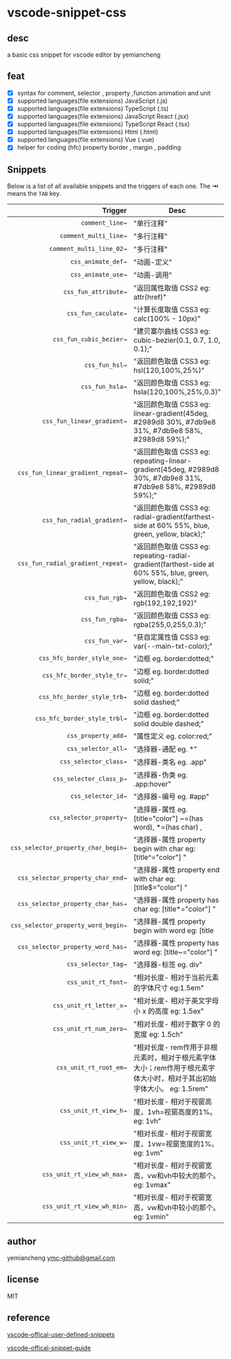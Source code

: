 # vscode-snippet-css

## desc

a basic css snippet for vscode editor by yemiancheng

## feat

- [x] syntax for comment, selector , property ,function animation and unit
- [x] supported languages(file extensions) JavaScript (.js)
- [x] supported languages(file extensions) TypeScript (.ts)
- [x] supported languages(file extensions) JavaScript React (.jsx)
- [x] supported languages(file extensions) TypeScript React (.tsx)
- [x] supported languages(file extensions) Html (.html)
- [x] supported languages(file extensions) Vue (.vue)
- [x] helper for coding (hfc) property border , margin , padding

## Snippets

Below is a list of all available snippets and the triggers of each one. The **⇥** means the `TAB` key.

| Trigger  | Desc |
| -------: | ------- |
| `comment_line→`   |"单行注释"|
| `comment_multi_line→`   |"多行注释"|
| `comment_multi_line_02→`   |"多行注释"|
| `css_animate_def→`   |"动画-定义"|
| `css_animate_use→`   |"动画-调用"|
| `css_fun_attribute→`   |"返回属性取值 CSS2 eg: attr(href)"|
| `css_fun_caculate→`   |"计算长度取值 CSS3 eg: calc(100% - 10px)"|
| `css_fun_cubic_bezier→`   |"建贝塞尔曲线 CSS3 eg:  cubic-bezier(0.1, 0.7, 1.0, 0.1);"|
| `css_fun_hsl→`   |"返回颜色取值 CSS3 eg: hsl(120,100%,25%)"|
| `css_fun_hsla→`   |"返回颜色取值 CSS3 eg: hsla(120,100%,25%,0.3)"|
| `css_fun_linear_gradient→`   |"返回颜色取值 CSS3 eg: linear-gradient(45deg, #2989d8 30%, #7db9e8 31%, #7db9e8 58%, #2989d8 59%);"|
| `css_fun_linear_gradient_repeat→`   |"返回颜色取值 CSS3 eg: repeating-linear-gradient(45deg, #2989d8 30%, #7db9e8 31%, #7db9e8 58%, #2989d8 59%);"|
| `css_fun_radial_gradient→`   |"返回颜色取值 CSS3 eg:  radial-gradient(farthest-side at 60% 55%, blue, green, yellow, black);"|
| `css_fun_radial_gradient_repeat→`   |"返回颜色取值 CSS3 eg:  repeating-radial-gradient(farthest-side at 60% 55%, blue, green, yellow, black);"|
| `css_fun_rgb→`   |"返回颜色取值 CSS2 eg: rgb(192,192,192)"|
| `css_fun_rgba→`   |"返回颜色取值 CSS3 eg: rgba(255,0,255,0.3);"|
| `css_fun_var→`   |"获自定属性值 CSS3 eg:  var(--main-txt-color);"|
| `css_hfc_border_style_one→`   |"边框 eg. border:dotted;"|
| `css_hfc_border_style_tr→`   |"边框 eg. border:dotted solid;"|
| `css_hfc_border_style_trb→`   |"边框 eg. border:dotted solid dashed;"|
| `css_hfc_border_style_trbl→`   |"边框 eg. border:dotted solid double dashed;"|
| `css_property_add→`   |"属性定义 eg. color:red;"|
| `css_selector_all→`   |"选择器-通配 eg. *"|
| `css_selector_class→`   |"选择器-类名 eg. .app"|
| `css_selector_class_p→`   |"选择器-伪类 eg. .app:hover"|
| `css_selector_id→`   |"选择器-编号 eg. #app"|
| `css_selector_property→`   |"选择器-属性 eg. [title=\"color\"] ~=(has word), *=(has char) ,|=(begin word), ^=(begin char), $= (end char), "|
| `css_selector_property_char_begin→`   |"选择器-属性 property begin with char eg: [title^=\"color\"] "|
| `css_selector_property_char_end→`   |"选择器-属性 property end with char eg: [title$=\"color\"] "|
| `css_selector_property_char_has→`   |"选择器-属性 property has char eg: [title*=\"color\"] "|
| `css_selector_property_word_begin→`   |"选择器-属性 property begin with word eg: [title|=\"color\"] "|
| `css_selector_property_word_has→`   |"选择器-属性 property has word eg: [title~=\"color\"] "|
| `css_selector_tag→`   |"选择器-标签 eg. div"|
| `css_unit_rt_font→`   |"相对长度- 相对于当前元素的字体尺寸 eg:1.5em"|
| `css_unit_rt_letter_x→`   |"相对长度- 相对于英文字母小 x 的高度 eg: 1.5ex"|
| `css_unit_rt_num_zero→`   |"相对长度- 相对于数字 0 的宽度 eg: 1.5ch"|
| `css_unit_rt_root_em→`   |"相对长度- rem作用于非根元素时，相对于根元素字体大小；rem作用于根元素字体大小时，相对于其出初始字体大小。 eg: 1.5rem"|
| `css_unit_rt_view_h→`   |"相对长度- 相对于视窗高度，1vh=视窗高度的1%。 eg: 1vh"|
| `css_unit_rt_view_w→`   |"相对长度- 相对于视窗宽度，1vw=视窗宽度的1%。 eg: 1vm"|
| `css_unit_rt_view_wh_max→`   |"相对长度- 相对于视窗宽高，vw和vh中较大的那个。 eg: 1vmax"|
| `css_unit_rt_view_wh_min→`   |"相对长度- 相对于视窗宽高，vw和vh中较小的那个。 eg: 1vmin"|

## author

yemiancheng <ymc-github@gmail.com>

## license

MIT

## reference

[vscode-offical-user-defined-snippets](https://code.visualstudio.com/docs/editor/userdefinedsnippets)

[vscode-offical-snippet-guide](https://code.visualstudio.com/api/language-extensions/snippet-guide)
